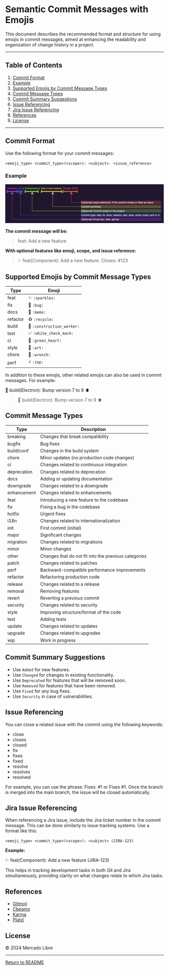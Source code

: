 # Semantic Commit Messages with Emojis

This document describes the recommended format and structure for using emojis in commit messages, aimed at enhancing the readability and organization of change history in a project.

---

## Table of Contents

1. [Commit Format](#commit-format)
2. [Example](#example)
3. [Supported Emojis by Commit Message Types](#supported-emojis-by-commit-message-types)
4. [Commit Message Types](#commit-message-types)
5. [Commit Summary Suggestions](#commit-summary-suggestions)
6. [Issue Referencing](#issue-referencing)
7. [Jira Issue Referencing](#jira-issue-referencing)
8. [References](#references)
9. [License](#license)

---

## Commit Format

Use the following format for your commit messages:

`<emoji_type> <commit_type>(<scope>): <subject>. <issue_reference>`

### Example

![semantic structure](./assets/commit.png)

**The commit message will be:**

> feat: Add a new feature

**With optional features like emoji, scope, and issue reference:**

> :sparkles: feat(Component): Add a new feature. Closes: #123

## Supported Emojis by Commit Message Types

| Type     | Emoji                                           |
| -------- | ----------------------------------------------- |
| feat     | :sparkles: `:sparkles:`                         |
| fix      | :bug: `:bug:`                                   |
| docs     | :memo: `:memo:`                                 |
| refactor | :recycle: `:recycle:`                           |
| build    | :construction_worker: `:construction_worker:`   |
| test     | :white_check_mark: `:white_check_mark:`         |
| ci       | :green_heart: `:green_heart:`                   |
| style    | :art: `:art:`                                   |
| chore    | :wrench: `:wrench:`                             |
| perf     | :zap: `:zap:`                                   |

In addition to these emojis, other related emojis can also be used in commit messages. For example:

:construction_worker: build(Electron): Bump version 7 to 9 :arrow_up:
> :construction_worker: build(Electron): Bump version 7 to 9 :arrow_up:

## Commit Message Types

| Type          | Description                                      |
| --------------| ------------------------------------------------ |
| breaking      | Changes that break compatibility                 |
| bugfix        | Bug fixes                                        |
| build/conf    | Changes in the build system                      |
| chore         | Minor updates (no production code changes)      |
| ci            | Changes related to continuous integration        |
| deprecation   | Changes related to deprecation                   |
| docs          | Adding or updating documentation                 |
| downgrade     | Changes related to a downgrade                   |
| enhancement   | Changes related to enhancements                   |
| feat          | Introducing a new feature to the codebase       |
| fix           | Fixing a bug in the codebase                     |
| hotfix        | Urgent fixes                                     |
| i18n          | Changes related to internationalization          |
| init          | First commit (initial)                           |
| major         | Significant changes                              |
| migration     | Changes related to migrations                     |
| minor         | Minor changes                                    |
| other         | Changes that do not fit into the previous categories |
| patch         | Changes related to patches                        |
| perf          | Backward-compatible performance improvements      |
| refactor      | Refactoring production code                       |
| release       | Changes related to a release                      |
| removal       | Removing features                                 |
| revert        | Reverting a previous commit                       |
| security      | Changes related to security                       |
| style         | Improving structure/format of the code           |
| test          | Adding tests                                     |
| update        | Changes related to updates                        |
| upgrade       | Changes related to upgrades                       |
| wip           | Work in progress                                 |

## Commit Summary Suggestions

- Use `Added` for new features.
- Use `Changed` for changes in existing functionality.
- Use `Deprecated` for features that will be removed soon.
- Use `Removed` for features that have been removed.
- Use `Fixed` for any bug fixes.
- Use `Security` in case of vulnerabilities.

## Issue Referencing

You can close a related issue with the commit using the following keywords:

- close
- closes
- closed
- fix
- fixes
- fixed
- resolve
- resolves
- resolved

For example, you can use the phrase: Fixes: #1 or Fixes #1. Once the branch is merged into the main branch, the issue will be closed automatically.

## Jira Issue Referencing

When referencing a Jira issue, include the Jira ticket number in the commit message. This can be done similarly to issue tracking systems. Use a format like this:

`<emoji_type> <commit_type>(<scope>): <subject> (JIRA-123)`

**Example:**

:sparkles: feat(Component): Add a new feature (JIRA-123)

This helps in tracking development tasks in both Git and Jira simultaneously, providing clarity on what changes relate to which Jira tasks.

## References

- [Gitmoji](https://gitmoji.dev/)
- [Cbeams](https://cbea.ms/git-commit/)
- [Karma](http://karma-runner.github.io/1.0/dev/git-commit-msg.html)
- [Platzi](https://platzi.com/tutoriales/1557-git-github/6359-gitmoji-integrar-emojis-a-nuestros-commit/)

## License

© 2024 Mercado Libre

---

[Return to README](./README.md#definitions)
